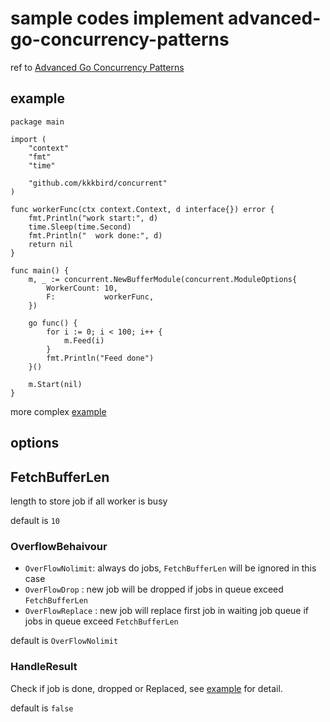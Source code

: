 # sample codes implement advanced-go-concurrency-patterns

ref to [Advanced Go Concurrency Patterns](!https://blog.golang.org/advanced-go-concurrency-patterns)

## example

``` golang
package main

import (
	"context"
	"fmt"
	"time"

	"github.com/kkkbird/concurrent"
)

func workerFunc(ctx context.Context, d interface{}) error {
	fmt.Println("work start:", d)
	time.Sleep(time.Second)
	fmt.Println("  work done:", d)
	return nil
}

func main() {
	m, _ := concurrent.NewBufferModule(concurrent.ModuleOptions{
		WorkerCount: 10,
		F:           workerFunc,
	})

	go func() {
		for i := 0; i < 100; i++ {
			m.Feed(i)
		}
		fmt.Println("Feed done")
	}()

	m.Start(nil)
}

```

more complex [example](/example/main.go)

## options

## FetchBufferLen

length to store job if all worker is busy

default is `10`

### OverflowBehaivour

* `OverFlowNolimit`: always do jobs, `FetchBufferLen` will be ignored in this case
* `OverFlowDrop` : new job will be dropped if jobs in queue exceed `FetchBufferLen`
* `OverFlowReplace` : new job will replace first job in waiting job queue if jobs in queue exceed `FetchBufferLen`

default is `OverFlowNolimit`

### HandleResult

Check if job is done, dropped or Replaced, see [example](/example/main.go) for detail.

default is `false`
